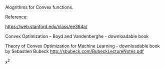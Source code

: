 Alogrithms for Convex functions.

Reference:

https://web.stanford.edu/class/ee364a/

Convex Optimization – Boyd and Vandenberghe - downloadable book


Theory of Convex Optimization for Machine Learning - downloadable book by Sebastien Bubeck
http://sbubeck.com/BubeckLectureNotes.pdf

$x^2$
